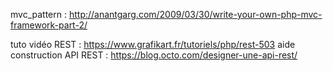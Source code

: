 mvc_pattern : http://anantgarg.com/2009/03/30/write-your-own-php-mvc-framework-part-2/

tuto vidéo REST : https://www.grafikart.fr/tutoriels/php/rest-503
aide construction API REST  : https://blog.octo.com/designer-une-api-rest/

